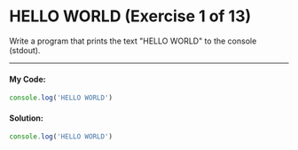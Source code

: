  # HELLO WORLD (Exercise 1 of 13)

  Write a program that prints the text "HELLO WORLD" to the console
  (stdout).


----
 #### My Code:

```javascript
console.log('HELLO WORLD')
```


 #### Solution:

```javascript
console.log('HELLO WORLD')
```

 <!-- ## Description of my code: -->